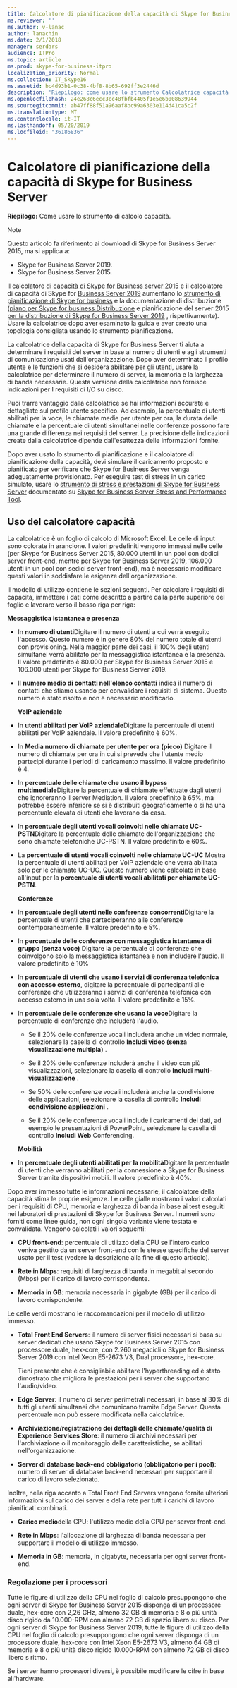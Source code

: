 ```yaml
---
title: Calcolatore di pianificazione della capacità di Skype for Business Server
ms.reviewer: ''
ms.author: v-lanac
author: lanachin
ms.date: 2/1/2018
manager: serdars
audience: ITPro
ms.topic: article
ms.prod: skype-for-business-itpro
localization_priority: Normal
ms.collection: IT_Skype16
ms.assetid: bc4d93b1-0c38-4bf8-8b65-692ff3e2446d
description: 'Riepilogo: come usare lo strumento Calcolatrice capacità.'
ms.openlocfilehash: 24e268c6ecc3cc48fbfb4405f1e5e6b008639944
ms.sourcegitcommit: ab47ff88f51a96aaf8bc99a6303e114d41ca5c2f
ms.translationtype: MT
ms.contentlocale: it-IT
ms.lasthandoff: 05/20/2019
ms.locfileid: "36186836"
---
```

# <a name="skype-for-business-server-capacity-planning-calculator"></a>Calcolatore di pianificazione della capacità di Skype for Business Server
 
**Riepilogo:** Come usare lo strumento di calcolo capacità.

> [!NOTE]
> Questo articolo fa riferimento ai download di Skype for Business Server 2015, ma si applica a:
> - Skype for Business Server 2019.
> - Skype for Business Server 2015.
  
Il calcolatore di [capacità di Skype for Business server 2015](https://www.microsoft.com/en-us/download/details.aspx?id=51196) e il calcolatore di capacità di Skype for [Business Server 2019](https://www.microsoft.com/en-us/download/details.aspx?id=57509) aumentano lo [strumento di pianificazione di Skype for business](https://www.microsoft.com/en-us/download/details.aspx?id=50357) e la documentazione di distribuzione ([piano per Skype for business Distribuzione](../plan-your-deployment/plan-your-deployment.md) e pianificazione del server 2015 [per la distribuzione di Skype for Business Server 2019](../../SfBServer2019/plan/plan-your-deployment-2019.md) , rispettivamente). Usare la calcolatrice dopo aver esaminato la guida e aver creato una topologia consigliata usando lo strumento pianificazione.
  
La calcolatrice della capacità di Skype for Business Server ti aiuta a determinare i requisiti del server in base al numero di utenti e agli strumenti di comunicazione usati dall'organizzazione. Dopo aver determinato il profilo utente e le funzioni che si desidera abilitare per gli utenti, usare la calcolatrice per determinare il numero di server, la memoria e la larghezza di banda necessarie. Questa versione della calcolatrice non fornisce indicazioni per I requisiti di I/O su disco.
  
Puoi trarre vantaggio dalla calcolatrice se hai informazioni accurate e dettagliate sul profilo utente specifico. Ad esempio, la percentuale di utenti abilitati per la voce, le chiamate medie per utente per ora, la durata delle chiamate e la percentuale di utenti simultanei nelle conferenze possono fare una grande differenza nei requisiti del server. La precisione delle indicazioni create dalla calcolatrice dipende dall'esattezza delle informazioni fornite.
  
Dopo aver usato lo strumento di pianificazione e il calcolatore di pianificazione della capacità, devi simulare il caricamento proposto e pianificato per verificare che Skype for Business Server venga adeguatamente provisionato. Per eseguire test di stress in un carico simulato, usare lo [strumento di stress e prestazioni di Skype for Business Server](https://www.microsoft.com/en-us/download/details.aspx?id=50367) documentato su [Skype for Business Server Stress and Performance Tool](https://technet.microsoft.com/en-us/library/mt631400.aspx).
  
## <a name="using-the-capacity-calculator"></a>Uso del calcolatore capacità

La calcolatrice è un foglio di calcolo di Microsoft Excel. Le celle di input sono colorate in arancione. I valori predefiniti vengono immessi nelle celle (per Skype for Business Server 2015, 80.000 utenti in un pool con dodici server front-end, mentre per Skype for Business Server 2019, 106.000 utenti in un pool con sedici server front-end), ma è necessario modificare questi valori in soddisfare le esigenze dell'organizzazione.
  
Il modello di utilizzo contiene le sezioni seguenti. Per calcolare i requisiti di capacità, immettere i dati come descritto a partire dalla parte superiore del foglio e lavorare verso il basso riga per riga: 
  
 **Messaggistica istantanea e presenza**
  
- In **numero di utenti**Digitare il numero di utenti a cui verrà eseguito l'accesso. Questo numero è in genere 80% del numero totale di utenti con provisioning. Nella maggior parte dei casi, il 100% degli utenti simultanei verrà abilitato per la messaggistica istantanea e la presenza. Il valore predefinito è 80.000 per Skype for Business Server 2015 e 106.000 utenti per Skype for Business Server 2019.
    
- Il **numero medio di contatti nell'elenco contatti** indica il numero di contatti che stiamo usando per convalidare i requisiti di sistema. Questo numero è stato risolto e non è necessario modificarlo.
    
  **VoIP aziendale**
  
- In **utenti abilitati per VoIP aziendale**Digitare la percentuale di utenti abilitati per VoIP aziendale. Il valore predefinito è 60%. 
    
- In **Media numero di chiamate per utente per ora (picco)** Digitare il numero di chiamate per ora in cui si prevede che l'utente medio partecipi durante i periodi di caricamento massimo. Il valore predefinito è 4. 
    
- In **percentuale delle chiamate che usano il bypass multimediale**Digitare la percentuale di chiamate effettuate dagli utenti che ignoreranno il server Mediation. Il valore predefinito è 65%, ma potrebbe essere inferiore se si è distribuiti geograficamente o si ha una percentuale elevata di utenti che lavorano da casa.
    
- In **percentuale degli utenti vocali coinvolti nelle chiamate UC-PSTN**Digitare la percentuale delle chiamate dell'organizzazione che sono chiamate telefoniche UC-PSTN. Il valore predefinito è 60%.
    
- La **percentuale di utenti vocali coinvolti nelle chiamate UC-UC** Mostra la percentuale di utenti abilitati per VoIP aziendale che verrà abilitata solo per le chiamate UC-UC. Questo numero viene calcolato in base all'input per la **percentuale di utenti vocali abilitati per chiamate UC-PSTN**. 
    
  **Conferenze**
  
- In **percentuale degli utenti nelle conferenze concorrenti**Digitare la percentuale di utenti che parteciperanno alle conferenze contemporaneamente. Il valore predefinito è 5%. 
    
- In **percentuale delle conferenze con messaggistica istantanea di gruppo (senza voce)** Digitare la percentuale di conferenze che coinvolgono solo la messaggistica istantanea e non includere l'audio. Il valore predefinito è 10%
    
- In **percentuale di utenti che usano i servizi di conferenza telefonica con accesso esterno**, digitare la percentuale di partecipanti alle conferenze che utilizzeranno i servizi di conferenza telefonica con accesso esterno in una sola volta. Il valore predefinito è 15%.
    
- In **percentuale delle conferenze che usano la voce**Digitare la percentuale di conferenze che includerà l'audio. 
    
  - Se il 20% delle conferenze vocali includerà anche un video normale, selezionare la casella di controllo **Includi video (senza visualizzazione multipla)** .
    
  - Se il 20% delle conferenze includerà anche il video con più visualizzazioni, selezionare la casella di controllo **Includi multi-visualizzazione** .
    
  - Se 50% delle conferenze vocali includerà anche la condivisione delle applicazioni, selezionare la casella di controllo **Includi condivisione applicazioni** .
    
  - Se il 20% delle conferenze vocali include i caricamenti dei dati, ad esempio le presentazioni di PowerPoint, selezionare la casella di controllo **Includi Web** Conferencing.
    
  **Mobilità**
  
- In **percentuale degli utenti abilitati per la mobilità**Digitare la percentuale di utenti che verranno abilitati per la connessione a Skype for Business Server tramite dispositivi mobili. Il valore predefinito è 40%. 
    
Dopo aver immesso tutte le informazioni necessarie, il calcolatore della capacità stima le proprie esigenze. Le celle gialle mostrano i valori calcolati per i requisiti di CPU, memoria e larghezza di banda in base ai test eseguiti nei laboratori di prestazioni di Skype for Business Server. I numeri sono forniti come linee guida, non ogni singola variante viene testata e convalidata. Vengono calcolati i valori seguenti: 
  
- **CPU front-end**: percentuale di utilizzo della CPU se l'intero carico veniva gestito da un server front-end con le stesse specifiche del server usato per il test (vedere la descrizione alla fine di questo articolo).
    
- **Rete in Mbps**: requisiti di larghezza di banda in megabit al secondo (Mbps) per il carico di lavoro corrispondente.
    
- **Memoria in GB**: memoria necessaria in gigabyte (GB) per il carico di lavoro corrispondente.
    
Le celle verdi mostrano le raccomandazioni per il modello di utilizzo immesso. 
  
- **Total Front End Servers**: il numero di server fisici necessari si basa su server dedicati che usano Skype for Business Server 2015 con processore duale, hex-core, con 2.260 megacicli o Skype for Business Server 2019 con Intel Xeon E5-2673 V3, Dual processore, hex-core.
    
    Tieni presente che è consigliabile abilitare l'hyperthreading ed è stato dimostrato che migliora le prestazioni per i server che supportano l'audio/video.
    
- **Edge Server**: il numero di server perimetrali necessari, in base al 30% di tutti gli utenti simultanei che comunicano tramite Edge Server. Questa percentuale non può essere modificata nella calcolatrice. 
    
- **Archiviazione/registrazione dei dettagli delle chiamate/qualità di Experience Services Store**: il numero di archivi necessari per l'archiviazione o il monitoraggio delle caratteristiche, se abilitati nell'organizzazione.
    
- **Server di database back-end obbligatorio (obbligatorio per i pool)**: numero di server di database back-end necessari per supportare il carico di lavoro selezionato.
    
Inoltre, nella riga accanto a Total Front End Servers vengono fornite ulteriori informazioni sul carico dei server e della rete per tutti i carichi di lavoro pianificati combinati.
  
- **Carico medio**della CPU: l'utilizzo medio della CPU per server front-end.
    
- **Rete in Mbps**: l'allocazione di larghezza di banda necessaria per supportare il modello di utilizzo immesso.
    
- **Memoria in GB**: memoria, in gigabyte, necessaria per ogni server front-end.
    
### <a name="adjusting-for-your-processors"></a>Regolazione per i processori

Tutte le figure di utilizzo della CPU nel foglio di calcolo presuppongono che ogni server di Skype for Business Server 2015 disponga di un processore duale, hex-core con 2,26 GHz, almeno 32 GB di memoria e 8 o più unità disco rigido da 10.000-RPM con almeno 72 GB di spazio libero su disco. Per ogni server di Skype for Business Server 2019, tutte le figure di utilizzo della CPU nel foglio di calcolo presuppongono che ogni server disponga di un processore duale, hex-core con Intel Xeon E5-2673 V3, almeno 64 GB di memoria e 8 o più unità disco rigido 10.000-RPM con almeno 72 GB di disco libero s ritmo.
  
Se i server hanno processori diversi, è possibile modificare le cifre in base all'hardware.
  
